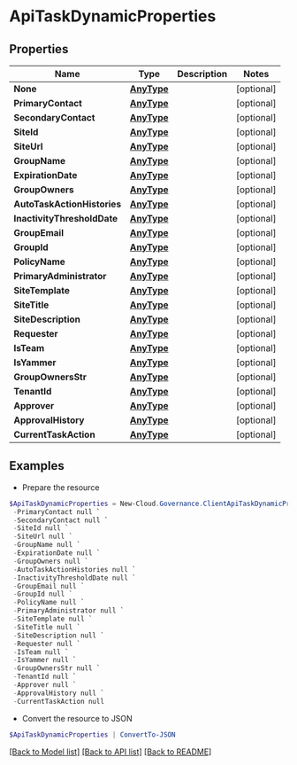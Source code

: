 # ApiTaskDynamicProperties
## Properties

Name | Type | Description | Notes
------------ | ------------- | ------------- | -------------
**None** | [**AnyType**](.md) |  | [optional] 
**PrimaryContact** | [**AnyType**](.md) |  | [optional] 
**SecondaryContact** | [**AnyType**](.md) |  | [optional] 
**SiteId** | [**AnyType**](.md) |  | [optional] 
**SiteUrl** | [**AnyType**](.md) |  | [optional] 
**GroupName** | [**AnyType**](.md) |  | [optional] 
**ExpirationDate** | [**AnyType**](.md) |  | [optional] 
**GroupOwners** | [**AnyType**](.md) |  | [optional] 
**AutoTaskActionHistories** | [**AnyType**](.md) |  | [optional] 
**InactivityThresholdDate** | [**AnyType**](.md) |  | [optional] 
**GroupEmail** | [**AnyType**](.md) |  | [optional] 
**GroupId** | [**AnyType**](.md) |  | [optional] 
**PolicyName** | [**AnyType**](.md) |  | [optional] 
**PrimaryAdministrator** | [**AnyType**](.md) |  | [optional] 
**SiteTemplate** | [**AnyType**](.md) |  | [optional] 
**SiteTitle** | [**AnyType**](.md) |  | [optional] 
**SiteDescription** | [**AnyType**](.md) |  | [optional] 
**Requester** | [**AnyType**](.md) |  | [optional] 
**IsTeam** | [**AnyType**](.md) |  | [optional] 
**IsYammer** | [**AnyType**](.md) |  | [optional] 
**GroupOwnersStr** | [**AnyType**](.md) |  | [optional] 
**TenantId** | [**AnyType**](.md) |  | [optional] 
**Approver** | [**AnyType**](.md) |  | [optional] 
**ApprovalHistory** | [**AnyType**](.md) |  | [optional] 
**CurrentTaskAction** | [**AnyType**](.md) |  | [optional] 

## Examples

- Prepare the resource
```powershell
$ApiTaskDynamicProperties = New-Cloud.Governance.ClientApiTaskDynamicProperties  -None null `
 -PrimaryContact null `
 -SecondaryContact null `
 -SiteId null `
 -SiteUrl null `
 -GroupName null `
 -ExpirationDate null `
 -GroupOwners null `
 -AutoTaskActionHistories null `
 -InactivityThresholdDate null `
 -GroupEmail null `
 -GroupId null `
 -PolicyName null `
 -PrimaryAdministrator null `
 -SiteTemplate null `
 -SiteTitle null `
 -SiteDescription null `
 -Requester null `
 -IsTeam null `
 -IsYammer null `
 -GroupOwnersStr null `
 -TenantId null `
 -Approver null `
 -ApprovalHistory null `
 -CurrentTaskAction null
```

- Convert the resource to JSON
```powershell
$ApiTaskDynamicProperties | ConvertTo-JSON
```

[[Back to Model list]](../README.md#documentation-for-models) [[Back to API list]](../README.md#documentation-for-api-endpoints) [[Back to README]](../README.md)

